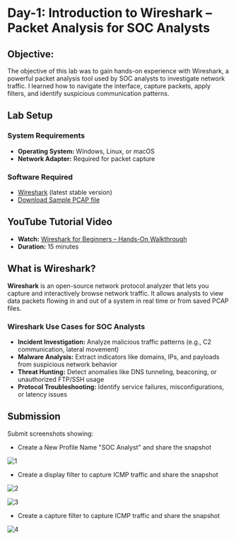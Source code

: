 # Day-1: Introduction to Wireshark – Packet Analysis for SOC Analysts
## Objective:
The objective of this lab was to gain hands-on experience with Wireshark, a powerful packet analysis tool used by SOC analysts to investigate network traffic. I learned how to navigate the interface, capture packets, apply filters, and identify suspicious communication patterns.

## Lab Setup
### System Requirements
- **Operating System:** Windows, Linux, or macOS
- **Network Adapter:** Required for packet capture

### Software Required
- [Wireshark](https://www.wireshark.org/download.html) (latest stable version)<br>
- [Download Sample PCAP file](https://github.com/KarthikSArkasali/30-Days-SOC-Challenge/blob/main/Files/Protocol_Analysis_pcap.pcapng)

## YouTube Tutorial Video
- **Watch:** [Wireshark for Beginners – Hands-On Walkthrough](https://www.youtube.com/watch?v=nmLH0c5YUJk)
- **Duration:** 15 minutes

## What is Wireshark?
**Wireshark** is an open-source network protocol analyzer that lets you capture and interactively browse network traffic. It allows analysts to view data packets flowing in and out of a system in real time or from saved PCAP files.

### Wireshark Use Cases for SOC Analysts
- **Incident Investigation:** Analyze malicious traffic patterns (e.g., C2 communication, lateral movement)
- **Malware Analysis:** Extract indicators like domains, IPs, and payloads from suspicious network behavior
- **Threat Hunting:** Detect anomalies like DNS tunneling, beaconing, or unauthorized FTP/SSH usage
- **Protocol Troubleshooting:** Identify service failures, misconfigurations, or latency issues
## Submission
Submit screenshots showing:

- Create a New Profile Name "SOC Analyst" and share the snapshot

![1](https://github.com/user-attachments/assets/dadd4ad9-347e-4e17-9130-21384f782a7f)

- Create a display filter to capture ICMP traffic and share the snapshot

![2  ](https://github.com/user-attachments/assets/a2a20a15-f3c7-4114-bd0a-3379fb8d8851)

![3](https://github.com/user-attachments/assets/6a37c3d1-c073-4d7d-9a8a-53a986809302)

- Create a capture filter to capture ICMP traffic and share the snapshot

![4](https://github.com/user-attachments/assets/11afda25-63f6-4321-b133-f5601efff70d)















